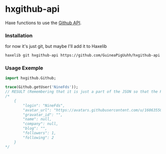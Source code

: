 # hxgithub-api
Haxe functions to use the [Github API](https://docs.github.com/pt/rest?apiVersion=2022-11-28).

### Installation
for now it's just git, but maybe I'll add it to Haxelib
```bash
haxelib git hxgithub-api https://github.com/GuineaPigUuhh/hxgithub-api.git
```

### Usage Exemple
```haxe
import hxgithub.Github;

trace(Github.getUser('NineFds'));
// RESULT (Remembering that it is just a part of the JSON so that the README does not get too big)
/*
    {
        "login": "NineFds",
        "avatar_url": "https://avatars.githubusercontent.com/u/160635502?v=4",
        "gravatar_id": "",
        "name": null,
        "company": null,
        "blog": "",
        "followers": 1,
        "following": 2
    }
*/
```